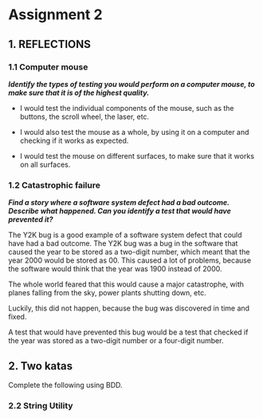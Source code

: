 # Assignment 2

## 1. REFLECTIONS

### 1.1 Computer mouse

___Identify the types of testing you would perform on a computer mouse, to make sure
that it is of the highest quality.___

* I would test the individual components of the mouse, such as the buttons, the scroll wheel, the laser, etc.

* I would also test the mouse as a whole, by using it on a computer and checking if it works as expected.

* I would test the mouse on different surfaces, to make sure that it works on all surfaces.

### 1.2 Catastrophic failure

___Find a story where a software system defect had a bad outcome. Describe what
happened. Can you identify a test that would have prevented it?___

The Y2K bug is a good example of a software system defect that could have had a bad outcome. The Y2K bug was a bug in
the software
that caused the year to be stored as a two-digit number, which meant that the year 2000 would be stored as 00. This
caused a lot of problems, because the software would think that the year was 1900 instead of 2000.

The whole world feared that this would cause a major catastrophe, with planes falling from the sky, power plants
shutting down, etc.

Luckily, this did not happen, because the bug was discovered in time and fixed.

A test that would have prevented this bug would be a test that checked if the year was stored as a two-digit number or a
four-digit number.

## 2. Two katas

Complete the following using BDD.

### 2.2 String Utility
